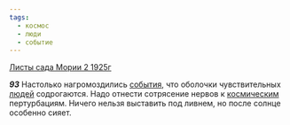 ```yaml
---
tags:
  - космос
  - люди
  - событие
---
```


[Листы сада Мории 2 1925г](https://127.0.0.1:4002/agni/1925)

___93___
Настолько нагромоздились [события](../../../tags/#событие), что оболочки чувствительных [людей](../../../tags/#люди) содрогаются. Надо отнести сотрясение нервов к [космическим](../../../tags/#космос) пертурбациям. Ничего нельзя выставить под ливнем, но после солнце особенно сияет.   

